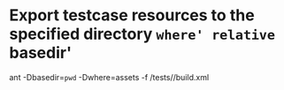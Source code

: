 # Export testcase resources to the specified directory `where' relative `basedir' 
ant -Dbasedir=`pwd` -Dwhere=assets -f <path>/tests/<testcase>/build.xml
